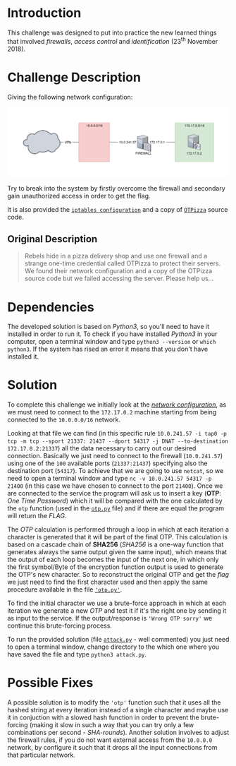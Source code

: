 # Introduction
This challenge was designed to put into practice the new learned things that involved *firewalls*, *access control* and *identification* (23<sup>th</sup> November 2018).

# Challenge Description
Giving the following network configuration:
<p align="center">
  <img src="Resources/Network Configuration.png" alt="Network Configuration">
</p>
Try to break into the system by firstly overcome the firewall and secondary gain unauthorized access in order to get the flag.

It is also provided the [`iptables configuration`](iptables-save) and a copy of [`OTPizza`](otp.py) source code.

## Original Description

>Rebels hide in a pizza delivery shop and use one firewall and a strange one-time credential called OTPizza to protect their servers.
>We found their network configuration and a copy of the OTPizza source code but we failed accessing the server.
>Please help us...

# Dependencies
The developed solution is based on *Python3*, so you'll need to have it installed in order to run it. To check if you have installed *Python3* in your computer, open a terminal window and type `python3 --version` or `which python3`. If the system has rised an error it means that you don't have installed it.

# Solution
To complete this challenge we initially look at the [*network configuration*](iptables-save), as we must need to connect to the `172.17.0.2` machine starting from being connected to the `10.0.0.0/16` network. 

Looking at that file we can find (in this specific rule `10.0.241.57 -i tap0 -p tcp -m tcp --sport 21337: 21437 --dport 54317 -j DNAT --to-destination 172.17.0.2:21337`) all the data necessary to carry out our desired connection. Basically we just need to connect to the firewall (`10.0.241.57`) using one of the `100` available ports (`21337:21437`) specifying also the destination port (`54317`). To achieve that we are going to use `netcat`, so we need to open a terminal window and type `nc -v 10.0.241.57 54317 -p 21400` (in this case we have chosen to connect to the port `21400`).
Once we are connected to the service the program will ask us to insert a key (**OTP**: *One Time Password*) which it will be compared with the one calculated by the `otp` function (used in the [`otp.py`](otp.py) file) and if there are equal the program will return the *FLAG*.

The *OTP* calculation is performed through a loop in which at each iteration a character is generated that it will be part of the final OTP. This calculation is based on a cascade chain of **SHA256** (*SHA256* is a one-way function that generates always the same output given the same input), which means that the output of each loop becomes the input of the next one, in which only the first symbol/Byte of the encryption function output is used to generate the OTP's new character. So to reconstruct the original OTP and get the *flag* we just need to find the first character used and then apply the same procedure available in the file [`'otp.py'`](otp.py). 

To find the initial character we use a brute-force approach in which at each iteration we generate a new *OTP* and test it if it's the right one by sending it as input to the service. If the output/response is `'Wrong OTP sorry'` we continue this brute-forcing process.

To run the provided solution (file [`attack.py`](attack.py) - well commented) you just need to open a terminal window, change directory to the which one where you have saved the file and type `python3 attack.py`.

# Possible Fixes
A possible solution is to modify the `'otp'` function such that it uses all the hashed string at every iteration instead of a single character and maybe use it in conjuction with a slowed hash function in order to prevent the brute-forcing (making it slow in such a way that you can try only a few combinations per second - *SHA-rounds*).
Another solution involves to adjust the firewall rules, if you do not want external access from the `10.0.0.0` network, by configure it such that it drops all the input connections from that particular network.
